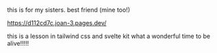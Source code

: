 this is for my sisters. best friend (mine too!)

https://d112cd7c.joan-3.pages.dev/

this is a lesson in tailwind css and svelte kit what a wonderful time to be alive!!!!! 
